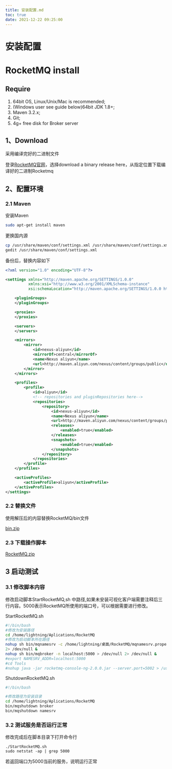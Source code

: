 ```yaml
---
title: 安装配置.md
toc: true
date: 2021-12-22 09:25:00
---
```

# 安装配置

# **RocketMQ install**

## Require

1. 64bit OS, Linux/Unix/Mac is recommended;
2. (Windows user see guide below)64bit JDK 1.8+;
3. Maven 3.2.x;
4. Git;
5. 4g+ free disk for Broker server

## **1、Download**

采用编译完好的二进制文件

登录[RocketMQ官网](http://rocketmq.apache.org/docs/quick-start/)，选择download a binary release here，从指定位置下载编译好的二进制Rocketmq

## **2、配置环境**

### **2.1 Maven**

安装Maven

```bash
sudo apt-get install maven
```

更换国内源

```bash
cp /usr/share/maven/conf/settings.xml /usr/share/maven/conf/settings.xml.backup
gedit /usr/share/maven/conf/settings.xml
```

备份后，替换内容如下

```xml
<?xml version="1.0" encoding="UTF-8"?>

<settings xmlns="http://maven.apache.org/SETTINGS/1.0.0"
          xmlns:xsi="http://www.w3.org/2001/XMLSchema-instance"
          xsi:schemaLocation="http://maven.apache.org/SETTINGS/1.0.0 http://maven.apache.org/xsd/settings-1.0.0.xsd">

    <pluginGroups>
    </pluginGroups>

    <proxies>
    </proxies>

    <servers>
    </servers>

    <mirrors>
        <mirror>
            <id>nexus-aliyun</id>
            <mirrorOf>central</mirrorOf>
            <name>Nexus aliyun</name>
            <url>http://maven.aliyun.com/nexus/content/groups/public</url>
        </mirror>
    </mirrors>

    <profiles>
        <profile>
            <id>aliyun</id>
            <!-- repositories and pluginRepositories here-->
            <repositories>
                <repository>
                    <id>nexus-aliyun</id>
                    <name>Nexus aliyun</name>
                    <url>http://maven.aliyun.com/nexus/content/groups/public</url>
                    <releases>
                        <enabled>true</enabled>
                    </releases>
                    <snapshots>
                        <enabled>true</enabled>
                    </snapshots>
                </repository>
            </repositories>
        </profile>
    </profiles>

    <activeProfiles>
        <activeProfile>aliyun</activeProfile>
    </activeProfiles>
</settings>
```

### **2.2 替换文件**

使用解压后的内容替换RocketMQ/bin文件

[bin.zip](安装配置/bin.zip)

### 2.3 下载操作脚本

[RocketMQ.zip](安装配置/RocketMQ.zip)

## **3 启动测试**

### **3.1 修改脚本内容**

修改启动脚本StartRocketMQ,sh 中路径,如果未安装可视化客户端需要注释后三行内容。5000表示RocketMQ所使用的端口号，可以根据需要进行修改。

StartRocketMQ.sh

```bash
#!/bin/bash
#修改为安装路径
cd /home/lightning/Aplications/RocketMQ
#修改为启动脚本所在路径
nohup sh bin/mqnamesrv -c /home/lightning/桌面/RocketMQ/mqnamesrv.properties > /dev/null
2> /dev/null &
nohup sh bin/mqbroker -n localhost:5000 > /dev/null 2> /dev/null &
#export NAMESRV_ADDR=localhost:5000
#cd Tools
#nohup java -jar rocketmq-console-ng-2.0.0.jar --server.port=5002 > /usr/local/bin/RocketMQ/Tools/console.log.txt &
```

ShutdownRocketMQ.sh

```bash
#!/bin/bash

#修改路径为安装目录
cd /home/lightning/Aplications/RocketMQ
bin/mqshutdown broker
bin/mqshutdown namesrv
```

### **3.2 测试服务是否运行正常**

修改完成后在脚本目录下打开命令行

```
./StartRocketMQ.sh
sudo netstat -ap | grep 5000
```

若返回端口为5000当前的服务，说明运行正常